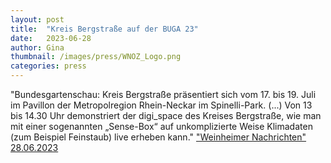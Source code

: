 ```yaml
---
layout: post
title:  "Kreis Bergstraße auf der BUGA 23"
date:   2023-06-28 
author: Gina
thumbnail: /images/press/WNOZ_Logo.png
categories: press
---
```

"Bundesgartenschau: Kreis Bergstraße präsentiert sich vom 17. bis 19. Juli im Pavillon der Metropolregion Rhein-Neckar im Spinelli-Park. (...) Von 13 bis 14.30 Uhr demonstriert der digi_space des Kreises Bergstraße, wie man mit einer sogenannten „Sense-Box“ auf unkomplizierte Weise Klimadaten (zum Beispiel Feinstaub) live erheben kann."
<a href="https://www.wnoz.de/Kreis-Bergstrasse-auf-der-BUGA-23--28a9b0a6-3885-43e8-ae9c-27ab469c9ea1-ds">"Weinheimer Nachrichten" 28.06.2023</a>
